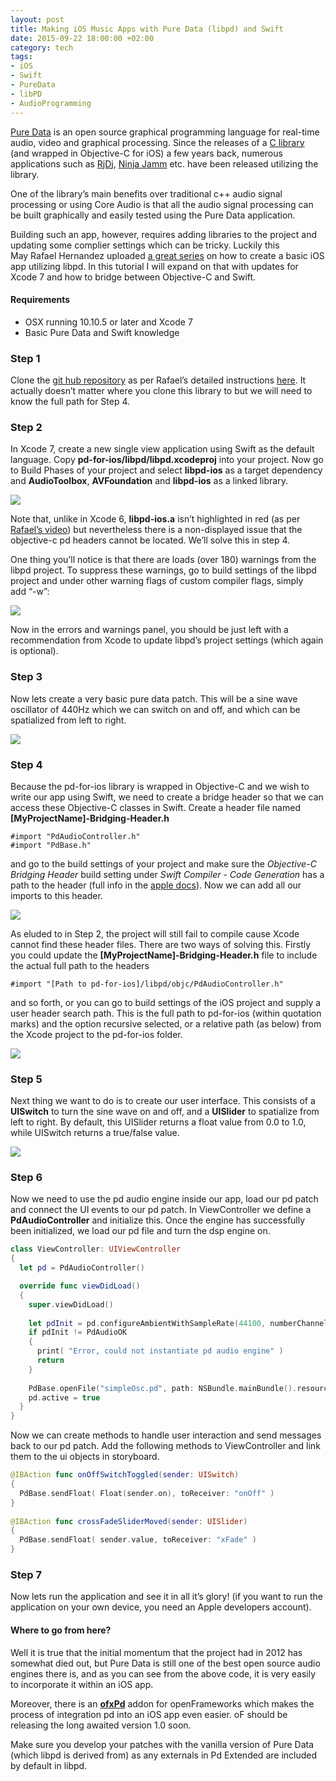 ```yaml
---
layout: post
title: Making iOS Music Apps with Pure Data (libpd) and Swift
date: 2015-09-22 18:00:00 +02:00
category: tech
tags:
- iOS
- Swift
- PureData
- libPD
- AudioProgramming
---
```

[Pure Data](https://puredata.info/) is an open source graphical programming language for real-time audio, video and graphical processing. Since the releases of a [C library](http://libpd.cc/) (and wrapped in Objective-C for iOS) a few years back, numerous applications such as [RjDj](https://en.wikipedia.org/wiki/RjDj), [Ninja Jamm](http://www.ninjajamm.com/) etc. have been released utilizing the library. 

One of the library’s main benefits over traditional c++ audio signal processing or using Core Audio is that all the audio signal processing can be built graphically and easily tested using the Pure Data application. 

Building such an app, however, requires adding libraries to the project and updating some complier settings which can be tricky. Luckily this May Rafael Hernandez uploaded [a great series](https://www.youtube.com/playlist?list=PLn3ODBv0ka5jDXKS374IhS95GeXp4sTGt) on how to create a basic iOS app utilizing libpd. In this tutorial I will expand on that with updates for Xcode 7 and how to bridge between Objective-C and Swift.

#### Requirements
- OSX running 10.10.5 or later and Xcode 7
- Basic Pure Data and Swift knowledge

### Step 1

Clone the [git hub repository](https://github.com/libpd/pd-for-ios) as per Rafael’s detailed instructions [here](https://www.youtube.com/watch?v=jK5ZaObMvnI&list=PLn3ODBv0ka5jDXKS374IhS95GeXp4sTGt&index=2). It actually doesn’t matter where you clone this library to but we will need to know the full path for Step 4.

### Step 2

In Xcode 7, create a new single view application using Swift as the default language. Copy **pd-for-ios/libpd/libpd.xcodeproj** into your project. Now go to Build Phases of your project and select **libpd-ios** as a target dependency and **AudioToolbox**, **AVFoundation** and **libpd-ios** as a linked library.

![]({{site.baseurl}}/assets/images/posts/2015/15-09-22/01.png)

Note that, unlike in Xcode 6, **libpd-ios.a** isn’t highlighted in red (as per [Rafael’s video](https://www.youtube.com/watch?v=l5GQqCDmBZY&list=PLn3ODBv0ka5jDXKS374IhS95GeXp4sTGt&index=3)) but nevertheless there is a non-displayed issue that the objective-c pd headers cannot be located. We’ll solve this in step 4.

One thing you’ll notice is that there are loads (over 180) warnings from the libpd project. To suppress these warnings, go to build settings of the libpd project and under other warning flags of custom compiler flags, simply add “-w”:

![]({{site.baseurl}}/assets/images/posts/2015/15-09-22/02.png)

Now in the errors and warnings panel, you should be just left with a recommendation from Xcode to update libpd’s project settings (which again is optional).

### Step 3

Now lets create a very basic pure data patch. This will be a sine wave oscillator of 440Hz which we can switch on and off, and which can be spatialized from left to right.

![]({{site.baseurl}}/assets/images/posts/2015/15-09-22/03.png)

### Step 4

Because the pd-for-ios library is wrapped in Objective-C and we wish to write our app using Swift, we need to create a bridge header so that we can access these Objective-C classes in Swift. Create a header file named **[MyProjectName]-Bridging-Header.h**

```objc
#import "PdAudioController.h"
#import "PdBase.h"
```

and go to the build settings of your project and make sure the *Objective-C Bridging Header* build setting under *Swift Compiler - Code Generation* has a path to the header (full info in the [apple docs](https://developer.apple.com/library/ios/documentation/Swift/Conceptual/BuildingCocoaApps/MixandMatch.html)). Now we can add all our imports to this header.

![]({{site.baseurl}}/assets/images/posts/2015/15-09-22/04.png)

As eluded to in Step 2, the project will still fail to compile cause Xcode cannot find these header files. There are two ways of solving this. Firstly you could update the **[MyProjectName]-Bridging-Header.h** file to include the actual full path to the headers

```objc
#import "[Path to pd-for-ios]/libpd/objc/PdAudioController.h"
```

and so forth, or you can go to build settings of the iOS project and supply a user header search path. This is the full path to pd-for-ios (within quotation marks) and the option recursive selected, or a relative path (as below) from the Xcode project to the pd-for-ios folder.

![]({{site.baseurl}}/assets/images/posts/2015/15-09-22/05.png)

### Step 5

Next thing we want to do is to create our user interface. This consists of a **UISwitch** to turn the sine wave on and off, and a **UISlider** to spatialize from left to right. By default, this UISlider returns a float value from 0.0 to 1.0, while UISwitch returns a true/false value.

![]({{site.baseurl}}/assets/images/posts/2015/15-09-22/06.png)

### Step 6

Now we need to use the pd audio engine inside our app, load our pd patch and connect the UI events to our pd patch. In ViewController we define a **PdAudioController** and initialize this. Once the engine has successfully been initialized, we load our pd file and turn the dsp engine on.

```swift
class ViewController: UIViewController
{
  let pd = PdAudioController()

  override func viewDidLoad()
  {
    super.viewDidLoad()
        
    let pdInit = pd.configureAmbientWithSampleRate(44100, numberChannels: 2, mixingEnabled: true)
    if pdInit != PdAudioOK
    {
      print( "Error, could not instantiate pd audio engine" )
      return
    }
        
    PdBase.openFile("simpleOsc.pd", path: NSBundle.mainBundle().resourcePath)
    pd.active = true  
  }
}
```

Now we can create methods to handle user interaction and send messages back to our pd patch. Add the following methods to ViewController and link them to the ui objects in storyboard.

```swift
@IBAction func onOffSwitchToggled(sender: UISwitch)
{
  PdBase.sendFloat( Float(sender.on), toReceiver: "onOff" )
}
    
@IBAction func crossFadeSliderMoved(sender: UISlider)
{
  PdBase.sendFloat( sender.value, toReceiver: "xFade" )
}
```

### Step 7

Now lets run the application and see it in all it’s glory! (if you want to run the application on your own device, you need an Apple developers account).

#### Where to go from here? 

Well it is true that the initial momentum that the project had in 2012 has somewhat died out, but Pure Data is still one of the best open source audio engines there is, and as you can see from the above code, it is very easily to incorporate it within an iOS app.

Moreover, there is an [**ofxPd**](https://github.com/danomatika/ofxPd) addon for openFrameworks which makes the process of integration pd into an iOS app even easier. oF should be releasing the long awaited version 1.0 soon.

Make sure you develop your patches with the vanilla version of Pure Data (which libpd is derived from) as any externals in Pd Extended are included by default in libpd.
